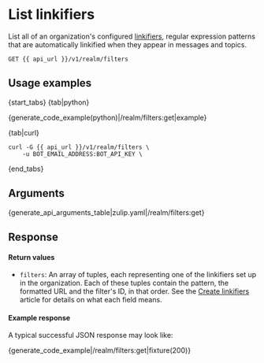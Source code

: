# List linkifiers

List all of an organization's configured
[linkifiers](/help/add-a-custom-linkification-filter), regular
expression patterns that are automatically linkified when they appear
in messages and topics.

`GET {{ api_url }}/v1/realm/filters`

## Usage examples

{start_tabs}
{tab|python}

{generate_code_example(python)|/realm/filters:get|example}

{tab|curl}

```
curl -G {{ api_url }}/v1/realm/filters \
    -u BOT_EMAIL_ADDRESS:BOT_API_KEY \
```

{end_tabs}

## Arguments

{generate_api_arguments_table|zulip.yaml|/realm/filters:get}

## Response

#### Return values

* `filters`: An array of tuples, each representing one of the
  linkifiers set up in the organization. Each of these tuples contain the
  pattern, the formatted URL and the filter's ID, in that order. See
  the [Create linkifiers](/api/add-linkifiers) article for details on what
  each field means.

#### Example response

A typical successful JSON response may look like:

{generate_code_example|/realm/filters:get|fixture(200)}
